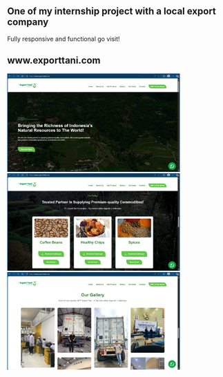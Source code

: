 <h2>One of my internship project with a local export company</h2>
<p>Fully responsive and functional go visit!</p>
<h2>www.exporttani.com</h2>
<img src="./Preview/home-preview.png" alt="Tampilan App" width="400" />
<img src="./Preview/product-preview.png" alt="Tampilan App" width="400" />
<img src="./Preview/gallery-preview.png" alt="Tampilan App" width="400" />

